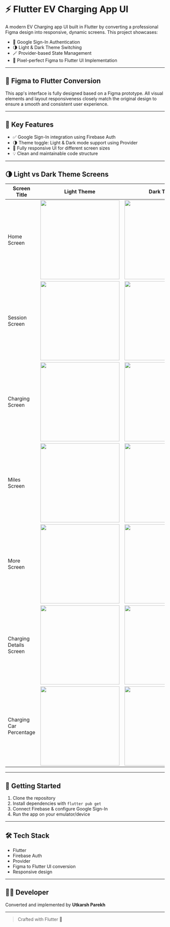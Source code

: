 # ⚡ Flutter EV Charging App UI

A modern EV Charging app UI built in Flutter by converting a professional Figma design into responsive, dynamic screens. This project showcases:

- 🔐 Google Sign-In Authentication
- 🌗 Light & Dark Theme Switching
- 🪄 Provider-based State Management
- 🎨 Pixel-perfect Figma to Flutter UI Implementation

---

## 🎨 Figma to Flutter Conversion

This app's interface is fully designed based on a Figma prototype. All visual elements and layout responsiveness closely match the original design to ensure a smooth and consistent user experience.

---

## 🔧 Key Features

- ✅ Google Sign-In integration using Firebase Auth
- 🌗 Theme toggle: Light & Dark mode support using Provider
- 📱 Fully responsive UI for different screen sizes
- 💡 Clean and maintainable code structure

---

## 🌗 Light vs Dark Theme Screens

| Screen Title             | Light Theme                                                                 | Dark Theme                                                                  |
|--------------------------|------------------------------------------------------------------------------|------------------------------------------------------------------------------|
| Home Screen              | <img src="https://github.com/user-attachments/assets/0f8165fd-e4b7-4d68-bca3-3cabbeadd46c" width="250"/> | <img src="https://github.com/user-attachments/assets/b31b8819-4a13-4952-bd5b-a783365d9bca" width="250"/> |
| Session Screen           | <img src="https://github.com/user-attachments/assets/334c15a4-fa85-473a-be8b-21c2c2b83a3c" width="250"/> | <img src="https://github.com/user-attachments/assets/7d6efd2a-fc81-4c3b-9fea-8869b26c9e91" width="250"/> |
| Charging Screen          | <img src="https://github.com/user-attachments/assets/1bfd3ab3-c210-4ada-8937-7c370176728b" width="250"/> | <img src="https://github.com/user-attachments/assets/043af0c2-9532-4c02-8906-5ee1d91fcf80" width="250"/> |
| Miles Screen             | <img src="https://github.com/user-attachments/assets/ad727ac7-5de3-4880-931e-9f6d63d95e2b" width="250"/> | <img src="https://github.com/user-attachments/assets/8aba0410-bd96-4b5c-9dba-00c4dca9309e" width="250"/> |
| More Screen              | <img src="https://github.com/user-attachments/assets/5b654da7-652e-41ad-ad79-199d3b8b3831" width="250"/> | <img src="https://github.com/user-attachments/assets/1bb4ec49-e2cd-46d2-9163-307d00839ca9" width="250"/> |
| Charging Details Screen  | <img src="https://github.com/user-attachments/assets/da9c9ec4-4fbc-43ec-a20e-af2ce2c430d0" width="250"/>  | <img src = "https://github.com/user-attachments/assets/a7b31f85-019b-48a9-870c-92140d2ced71" width = "250"/>|
| Charging Car Percentage  | <img src="https://github.com/user-attachments/assets/1cd09fbe-f1ad-4c34-879b-c681af1279a1" width="250"/> | <img src="https://github.com/user-attachments/assets/255606bd-d606-4608-95cd-b80e4407b2fd" width="250"/> |

---

## 🚀 Getting Started

1. Clone the repository  
2. Install dependencies with `flutter pub get`  
3. Connect Firebase & configure Google Sign-In  
4. Run the app on your emulator/device 



---


## 🛠 Tech Stack

- Flutter  
- Firebase Auth  
- Provider  
- Figma to Flutter UI conversion  
- Responsive design

---

## 👨‍💻 Developer

Converted and implemented by **Utkarsh Parekh**

---

> Crafted with Flutter 💙
